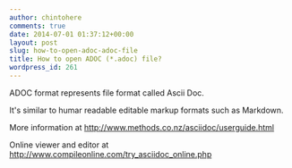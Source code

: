 ```yaml
---
author: chintohere
comments: true
date: 2014-07-01 01:37:12+00:00
layout: post
slug: how-to-open-adoc-adoc-file
title: How to open ADOC (*.adoc) file?
wordpress_id: 261
---
```


ADOC format represents file format called Ascii Doc.

It's similar to humar readable editable markup formats such as Markdown.

More information at
http://www.methods.co.nz/asciidoc/userguide.html

Online viewer and editor at
http://www.compileonline.com/try_asciidoc_online.php
